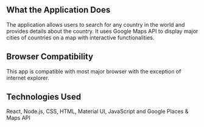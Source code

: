 ## What the Application Does

The application allows users to search for any  country in the world and provides details about the country.
It uses Google Maps API to display major cities of countries on a map with interactive functionalities. 

## Browser Compatibility

This app is compatible with most major browser with the exception of internet explorer.

## Technologies Used

React, Node.js, CSS, HTML, Material UI, JavaScript and Google Places & Maps API
